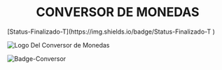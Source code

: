  <h1 align="center"> CONVERSOR DE MONEDAS </h1>
 <p>
  [Status-Finalizado-T](https://img.shields.io/badge/Status-Finalizado-T
)
 </p>
  
![Logo Del Conversor de Monedas](https://github.com/joelmrev/Challenge-Conversor-De-Monedas-ONE/assets/99095551/9abd19b9-56e5-475c-8247-1bdda40310df)


![Badge-Conversor](https://github.com/joelmrev/Challenge-Conversor-De-Monedas-ONE/assets/99095551/79f3e9c1-5064-424b-8059-28a66d31b6c8)
